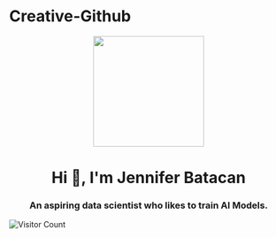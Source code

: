 # Creative-Github

<p align="center">
  <img src="="https://raw.githubusercontent.com/arduino/Arduino/main/doc/logo/arduino-logo.svg" width="200" style="display:block; margin:auto;">
</p>

<h1 align="center">Hi 👋, I'm Jennifer Batacan</h1>
<h3 align="center">An aspiring data scientist who likes to train AI Models.</h3>


![Visitor Count](https://komarev.com/ghpvc/?username=swift27-29&style=flat-square&color=green)
